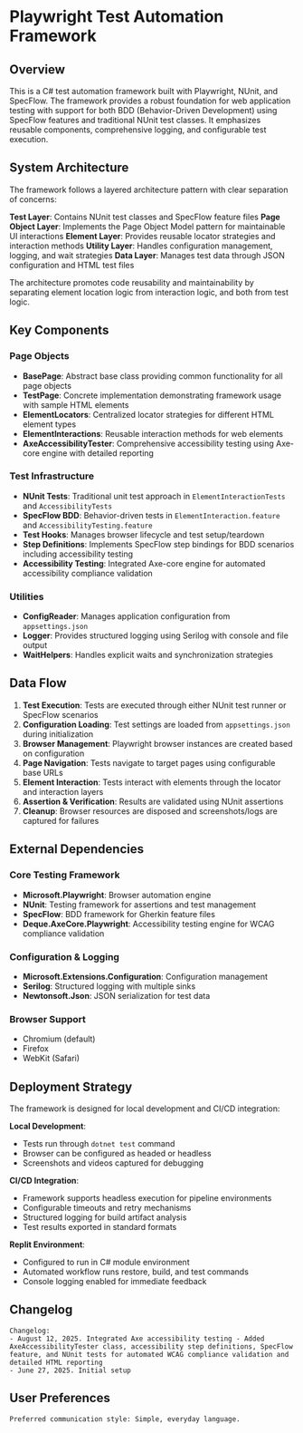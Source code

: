# Playwright Test Automation Framework

## Overview

This is a C# test automation framework built with Playwright, NUnit, and SpecFlow. The framework provides a robust foundation for web application testing with support for both BDD (Behavior-Driven Development) using SpecFlow features and traditional NUnit test classes. It emphasizes reusable components, comprehensive logging, and configurable test execution.

## System Architecture

The framework follows a layered architecture pattern with clear separation of concerns:

**Test Layer**: Contains NUnit test classes and SpecFlow feature files
**Page Object Layer**: Implements the Page Object Model pattern for maintainable UI interactions
**Element Layer**: Provides reusable locator strategies and interaction methods
**Utility Layer**: Handles configuration management, logging, and wait strategies
**Data Layer**: Manages test data through JSON configuration and HTML test files

The architecture promotes code reusability and maintainability by separating element location logic from interaction logic, and both from test logic.

## Key Components

### Page Objects
- **BasePage**: Abstract base class providing common functionality for all page objects
- **TestPage**: Concrete implementation demonstrating framework usage with sample HTML elements
- **ElementLocators**: Centralized locator strategies for different HTML element types
- **ElementInteractions**: Reusable interaction methods for web elements
- **AxeAccessibilityTester**: Comprehensive accessibility testing using Axe-core engine with detailed reporting

### Test Infrastructure
- **NUnit Tests**: Traditional unit test approach in `ElementInteractionTests` and `AccessibilityTests`
- **SpecFlow BDD**: Behavior-driven tests in `ElementInteraction.feature` and `AccessibilityTesting.feature`
- **Test Hooks**: Manages browser lifecycle and test setup/teardown
- **Step Definitions**: Implements SpecFlow step bindings for BDD scenarios including accessibility testing
- **Accessibility Testing**: Integrated Axe-core engine for automated accessibility compliance validation

### Utilities
- **ConfigReader**: Manages application configuration from `appsettings.json`
- **Logger**: Provides structured logging using Serilog with console and file output
- **WaitHelpers**: Handles explicit waits and synchronization strategies

## Data Flow

1. **Test Execution**: Tests are executed through either NUnit test runner or SpecFlow scenarios
2. **Configuration Loading**: Test settings are loaded from `appsettings.json` during initialization
3. **Browser Management**: Playwright browser instances are created based on configuration
4. **Page Navigation**: Tests navigate to target pages using configurable base URLs
5. **Element Interaction**: Tests interact with elements through the locator and interaction layers
6. **Assertion & Verification**: Results are validated using NUnit assertions
7. **Cleanup**: Browser resources are disposed and screenshots/logs are captured for failures

## External Dependencies

### Core Testing Framework
- **Microsoft.Playwright**: Browser automation engine
- **NUnit**: Testing framework for assertions and test management
- **SpecFlow**: BDD framework for Gherkin feature files
- **Deque.AxeCore.Playwright**: Accessibility testing engine for WCAG compliance validation

### Configuration & Logging
- **Microsoft.Extensions.Configuration**: Configuration management
- **Serilog**: Structured logging with multiple sinks
- **Newtonsoft.Json**: JSON serialization for test data

### Browser Support
- Chromium (default)
- Firefox
- WebKit (Safari)

## Deployment Strategy

The framework is designed for local development and CI/CD integration:

**Local Development**: 
- Tests run through `dotnet test` command
- Browser can be configured as headed or headless
- Screenshots and videos captured for debugging

**CI/CD Integration**:
- Framework supports headless execution for pipeline environments
- Configurable timeouts and retry mechanisms
- Structured logging for build artifact analysis
- Test results exported in standard formats

**Replit Environment**:
- Configured to run in C# module environment
- Automated workflow runs restore, build, and test commands
- Console logging enabled for immediate feedback

## Changelog

```
Changelog:
- August 12, 2025. Integrated Axe accessibility testing - Added AxeAccessibilityTester class, accessibility step definitions, SpecFlow feature, and NUnit tests for automated WCAG compliance validation and detailed HTML reporting
- June 27, 2025. Initial setup
```

## User Preferences

```
Preferred communication style: Simple, everyday language.
```